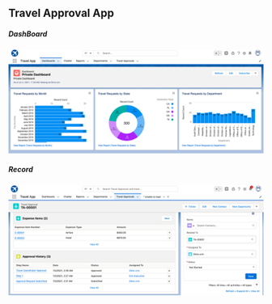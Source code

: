 Travel Approval App
---

##### DashBoard

![DashBoard](https://github.com/dimples-app/Salesforce_Projects/blob/main/Travel-Approval-App/Travel-Approval-App_Dash_board.png)


##### Record

![Record](https://github.com/dimples-app/Salesforce_Projects/blob/main/Travel-Approval-App/Travel-Approval-App_TA_Record.png)

